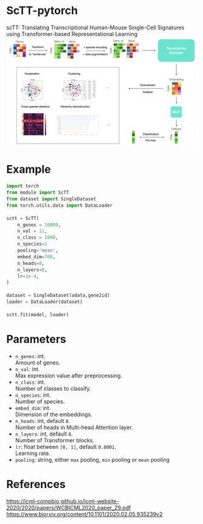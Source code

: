 # ScTT-pytorch
scTT: Translating Transcriptional Human-Mouse Single-Cell Signatures using Transformer-based Representational Learning 
<img src="fig1.png" width="800px"></img>
# Example
```python
import torch
from module import ScTT
from dataset import SingleDataset
from torch.utils.data import DataLoader

sctt = ScTT(
    n_genes = 10000,
    n_val = 11,
    n_class = 1000,
    n_species=2
    pooling='mean',
    embed_dim=768,
    n_heads=8,
    n_layers=8,
    lr=1e-4,
)

dataset = SingleDataset(adata,gene2id)
loader = DataLoader(dataset)

sctt.fit(model, loader)
```
# Parameters
- `n_genes`: int.  
  Amount of genes.
- `n_val`: int.  
  Max expression value after preprocessing.
- `n_class`: int.  
  Number of classes to classify.
- `n_species`: int.  
  Number of species.
- `embed_dim`: int.  
  Dimension of the embeddings.
- `n_heads`: int, default `8`.  
   Number of heads in Multi-head Attention layer.
- `n_layers`: int, default `8`.  
  Number of Transformer blocks.
- `lr`: float between `[0, 1]`, default `0.0001`.  
  Learning rate.
- `pooling`: string, either `max` pooling, `min` pooling or `mean` pooling


# References
https://icml-compbio.github.io/icml-website-2020/2020/papers/WCBICML2020_paper_29.pdf
https://www.biorxiv.org/content/10.1101/2020.02.05.935239v2
